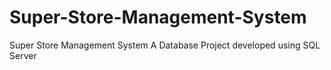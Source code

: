 # Super-Store-Management-System
Super Store Management System A Database Project developed using SQL Server
